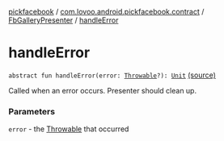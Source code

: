 [pickfacebook](../../index.md) / [com.lovoo.android.pickfacebook.contract](../index.md) / [FbGalleryPresenter](index.md) / [handleError](./handle-error.md)

# handleError

`abstract fun handleError(error: `[`Throwable`](https://kotlinlang.org/api/latest/jvm/stdlib/kotlin/-throwable/index.html)`?): `[`Unit`](https://kotlinlang.org/api/latest/jvm/stdlib/kotlin/-unit/index.html) [(source)](https://github.com/lovoo/android-pickpic/blob/master/pickfacebook/src/main/kotlin/com/lovoo/android/pickfacebook/contract/FbGalleryPresenter.kt#L47)

Called when an error occurs. Presenter should clean up.

### Parameters

`error` - the [Throwable](https://kotlinlang.org/api/latest/jvm/stdlib/kotlin/-throwable/index.html) that occurred
